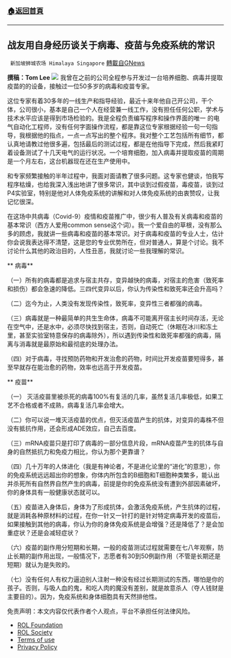 ###  [:house:返回首頁](https://github.com/ourhimalayas/txt)
---


## 战友用自身经历谈关于病毒、疫苗与免疫系统的常识
` 新加坡狮城农场 Himalaya Singapore` [轉載自GNews](https://gnews.org/zh-hans/2190174/)

**撰稿：Tom Lee**
![](https://assets.gnews.org/wp-content/uploads/2022/03/Screenshot-2022-03-19-131301.jpg)
我曾在之前的公司全程参与开发过一台培养细胞、病毒并提取疫苗的的设备，接触过一位50多岁的病毒和疫苗专家。

这位专家有着30多年的一线生产和指导经验，最近十来年他自己开公司，干个体，公司很小，基本是自己一个人在经营兼一线工作，没有担任任何公职，学术与技术水平应该是得到市场检验的。我是全程负责编写程序和操作界面的唯一 的电气自动化工程师，没有任何字面操作流程，都是靠这位专家根据经验一句一句指导，我根据他的指点，一点一点写出的整个程序。我对整个工艺包括所有细节，都认真地请教过他很多遍，包括最后的测试过程，都是在他指导下完成，然后我紧盯着设备测试了十几天电气的运行状况。一个培育细胞，加入病毒并提取疫苗的周期是一个月左右，这台机器现在还在生产使用中。

和专家频繁接触的半年过程中，我面对面请教了很多问题。这专家也健谈，怕我写程序枯燥，也给我深入浅出地讲了很多常识，其中谈到过假疫苗，毒疫苗，谈到过P4实验室，特别是他对人体免疫系统的讲解和对人体免疫系统的由衷赞叹，让我记忆很深。

在这场中共病毒（Covid-9）疫情和疫苗推广中，很少有人普及有关病毒和疫苗的基本常识（西方人爱用common sense这个词）。我一个爱自由的草根，没有那么多的顾虑，我就讲一些病毒和疫苗的基本常识。对于病毒和疫苗的专业人士，估计你会说我表达得不清楚，这是您的专业优势所在，但对普通人，算是个讨论。我不讨论什么其他的政治目的，人性丑恶，我就讨论一些我理解的常识。

**     病毒**

（一）所有的病毒都是追求与宿主共存，变异越快的病毒，对宿主的危害（致死率和损伤）都会急速的降低。三四代变异以后，你认为传染性和致死率还会升高吗？

（二）迄今为止，人类没有发现传染性，致死率，变异性三者都强的病毒。

（三）病毒就是一种最简单的共生生命体，病毒不可能离开宿主长时间存活，无论在空气中，还是水中，必须尽快找到宿主，否则，自动死亡（休眠在冰川和冻土里，甚至实验室特意保存的病毒除外），所以遇到传染性和致死率都强的病毒，隔离与消毒就是最原始和最彻底的处理办法。

（四）对于病毒，寻找预防药物和开发治愈的药物，时间比开发疫苗要短得多，甚至早就存在能治愈的药物，效率也远高于开发疫苗。

** 疫苗**

（一）  灭活疫苗里被杀死的病毒100%有复活的几率，虽然复活几率极低，如果工艺不合格或者不成熟，病毒复活几率会增大。

（二）你可以说一堆灭活疫苗的优点，但灭活疫苗产生的抗体，对变异的毒株不但没有抵抗作用，还会形成ADE效应，自己去百度。

（三）mRNA疫苗只是打印了病毒的一部分信息片段，mRNA疫苗产生的抗体与自身的自然抵抗力和免疫力相比，你认为那个更靠谱？

（四）几十万年的人体进化（我是有神论者，不是进化论里的“进化”的意思），你的免疫系统远远超出你的想象，你体内所包含的B细胞和T细胞种类繁多，能认出并杀死所有自然界自然产生的病毒，前提是你的免疫系统没有遭到外部因素破坏，你的身体具有一般健康状态就可以。

（五）疫苗进入身体后，身体为了形成抗体，会激活免疫系统，产生抗体的过程，就是消耗各种原材料的过程，在你一针又一针打的是针对特定病毒开发的疫苗后，如果接触到其他的病毒，你认为你的身体免疫系统是会增强？还是降低了？是会加重症状？还是会减轻症状？

（六）疫苗的副作用分短期和长期，一般的疫苗测试过程就需要在七八年观察，防止长期的副作用出现，一般情况下，志愿者有30到50例副作用（不管是长期还是短期）就认为是失败的。

（七）没有任何人有权力逼迫别人注射一种没有经过长期测试的东西，哪怕是你的孩子。否则，与吸人血的鬼，和吃人肉的魔没有差别，就是故意杀人（夺人钱财是主要目的）。因为，免疫系统和身体细胞具有天然排他性。

 

免责声明：本文内容仅代表作者个人观点，平台不承担任何法律风险。

- [ROL Foundation](https://rolfoundation.org/)
- [ROL Society](https://rolsociety.org/)
- [Terms of use](https://gnews.org/terms-of-use-3/)
- [Privacy Policy](https://gnews.org/privacy-policy/)

